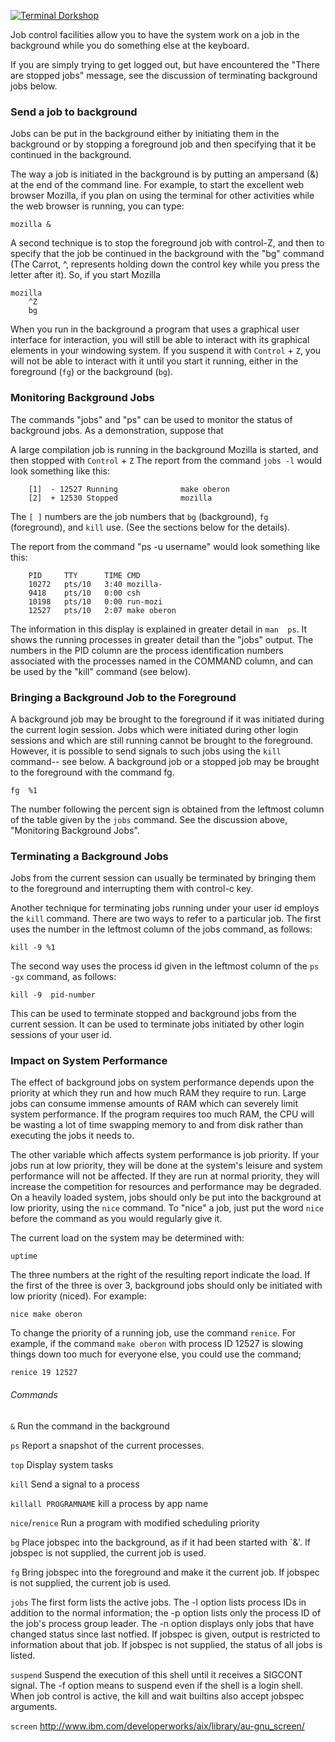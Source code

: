 [![Terminal Dorkshop](https://raw.github.com/patriciogonzalezvivo/OldMysticSuperPowers/master/images/terminal05.png)](http://patriciogonzalezvivo.com/)

Job control facilities allow you to have the system work on a job in the background while you do something else at the keyboard.

If you are simply trying to get logged out, but have encountered the "There are stopped jobs" message, see the discussion of terminating background jobs below.

### Send a job to background

Jobs can be put in the background either by initiating them in the background or by stopping a foreground job and then specifying that it be continued in the background.

The way a job is initiated in the background is by putting an ampersand (&) at the end of the command line. For example, to start the excellent web browser Mozilla, if you plan on using the terminal for other activities while the web browser is running, you can type:

	mozilla &

       
A second technique is to stop the foreground job with control-Z, and then to specify that the job be continued in the background with the "bg" command (The Carrot, ^, represents holding down the control key while you press the letter after it). So, if you start Mozilla

	mozilla
        ^Z
        bg
       
When you run in the background a program that uses a graphical user interface for interaction, you will still be able to interact with its graphical elements in your windowing system. If you suspend it with `Control` + `Z`, you will not be able to interact with it until you start it running, either in the foreground (`fg`) or the background (`bg`).

### Monitoring Background Jobs

The commands "jobs" and "ps" can be used to monitor the status of background jobs. As a demonstration, suppose that

A large compilation job is running in the background
Mozilla is started, and then stopped with `Control` + `Z`
The report from the command `jobs -l` would look something like this:

		[1]  - 12527 Running              make oberon
        [2]  + 12530 Stopped              mozilla
       
The `[ ]` numbers are the job numbers that `bg` (background), `fg` (foreground), and `kill` use. (See the sections below for the details).

The report from the command "ps -u username" would look something like this:

		PID 	TTY      TIME CMD
        10272	pts/10   3:40 mozilla-
        9418	pts/10   0:00 csh
        10198	pts/10   0:00 run-mozi
        12527	pts/10   2:07 make oberon
       
The information in this display is explained in greater detail in `man  ps`. It shows the running processes in greater detail than the "jobs" output. The numbers in the PID column are the process identification numbers associated with the processes named in the COMMAND column, and can be used by the "kill" command (see below).

### Bringing a Background Job to the Foreground

A background job may be brought to the foreground if it was initiated during the current login session. Jobs which were initiated during other login sessions and which are still running cannot be brought to the foreground. However, it is possible to send signals to such jobs using the `kill` command-- see below. A background job or a stopped job may be brought to the foreground with the command fg.

	fg  %1
       
The number following the percent sign is obtained from the leftmost column of the table given by the `jobs` command. See the discussion above, "Monitoring Background Jobs".

### Terminating a Background Jobs

Jobs from the current session can usually be terminated by bringing them to the foreground and interrupting them with control-c key.

Another technique for terminating jobs running under your user id employs the `kill` command. There are two ways to refer to a particular job. The first uses the number in the leftmost column of the jobs command, as follows:

	kill -9 %1
       
The second way uses the process id given in the leftmost column of the `ps -gx` command, as follows:

	kill -9  pid-number
       
This can be used to terminate stopped and background jobs from the current session. It can be used to terminate jobs initiated by other login sessions of your user id.

### Impact on System Performance

The effect of background jobs on system performance depends upon the priority at which they run and how much RAM they require to run. Large jobs can consume immense amounts of RAM which can severely limit system performance. If the program requires too much RAM, the CPU will be wasting a lot of time swapping memory to and from disk rather than executing the jobs it needs to.

The other variable which affects system performance is job priority. If your jobs run at low priority, they will be done at the system's leisure and system performance will not be affected. If they are run at normal priority, they will increase the competition for resources and performance may be degraded. On a heavily loaded system, jobs should only be put into the background at low priority, using the `nice` command. To "nice" a job, just put the word `nice` before the command as you would regularly give it.

The current load on the system may be determined with:

	uptime
       
The three numbers at the right of the resulting report indicate the load. If the first of the three is over 3, background jobs should only be initiated with low priority (niced). For example:

	nice make oberon
       
To change the priority of a running job, use the command `renice`. For example, if the command `make oberon` with process ID 12527 is slowing things down too much for everyone else, you could use the command;

	renice 19 12527

###### Commands

`&`			Run the command in the background

`ps`		Report a snapshot of the current processes.

`top`		Display system tasks

`kill`		Send a signal to a process

`killall PROGRAMNAME`	kill a process by app name

`nice`/`renice`	Run a program with modified scheduling priority

`bg` 		Place jobspec into the background, as if it had been started with `&'. If jobspec is not supplied, the current job is used.

`fg` 		Bring jobspec into the foreground and make it the current job. If jobspec is not supplied, the current job is used.

`jobs`		The first form lists the active jobs. The -l option lists process IDs in addition to the normal information; the -p option lists only the process ID of the job's process group leader. The -n option displays only jobs that have changed status since last notfied. If jobspec is given, output is restricted to information about that job. If jobspec is not supplied, the status of all jobs is listed.

`suspend`	Suspend the execution of this shell until it receives a SIGCONT signal. The -f option means to suspend even if the shell is a login shell.
When job control is active, the kill and wait builtins also accept jobspec arguments.

`screen`	http://www.ibm.com/developerworks/aix/library/au-gnu_screen/